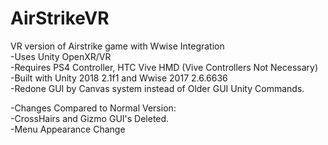 # AirStrikeVR

VR version of Airstrike game with Wwise Integration\
-Uses Unity OpenXR/VR \
-Requires PS4 Controller, HTC Vive HMD (Vive Controllers Not Necessary)\
-Built with Unity 2018 2.1f1 and Wwise 2017 2.6.6636\
-Redone GUI by Canvas system instead of Older GUI Unity Commands.

-Changes Compared to Normal Version: \
 -CrossHairs and Gizmo GUI's Deleted.\
 -Menu Appearance Change
